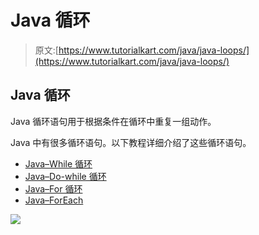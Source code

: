 # Java 循环

> 原文:[https://www.tutorialkart.com/java/java-loops/](https://www.tutorialkart.com/java/java-loops/)

## Java 循环

Java 循环语句用于根据条件在循环中重复一组动作。

Java 中有很多循环语句。以下教程详细介绍了这些循环语句。

*   [Java–While 循环](https://www.tutorialkart.com/java/java-while-loop/)
*   [Java–Do-while 循环](https://www.tutorialkart.com/java/java-do-while-loop/)
*   [Java–For 循环](https://www.tutorialkart.com/java/java-for-loop/)
*   [Java–ForEach](https://www.tutorialkart.com/java/java-foreach/)

[![](../Images/925da31b32d6bc3827932f6c8afb11bb.png)](https://www.tutorialkart.com/)
